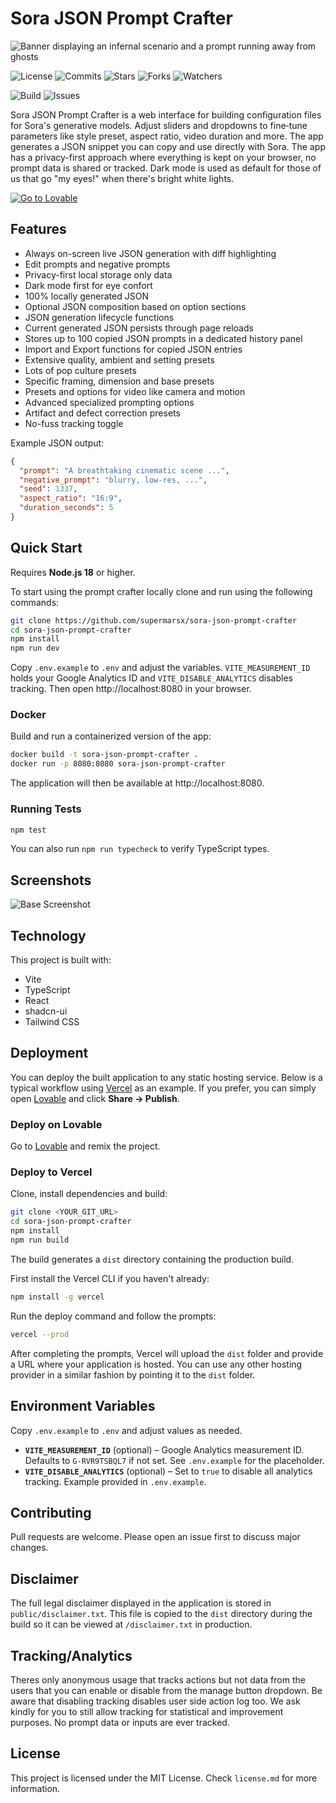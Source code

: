 # Sora JSON Prompt Crafter

![Banner displaying an infernal scenario and a prompt running away from ghosts](https://github.com/user-attachments/assets/0f19ca8e-acd1-4fa7-aa96-cadf479956fc)

![License](https://img.shields.io/github/license/supermarsx/sora-json-prompt-crafter?style=for-the-badge)
![Commits](https://img.shields.io/github/commit-activity/t/supermarsx/sora-json-prompt-crafter?style=for-the-badge)
![Stars](https://img.shields.io/github/stars/supermarsx/sora-json-prompt-crafter?style=for-the-badge)
![Forks](https://img.shields.io/github/forks/supermarsx/sora-json-prompt-crafter?style=for-the-badge)
![Watchers](https://img.shields.io/github/watchers/supermarsx/sora-json-prompt-crafter?style=for-the-badge)

![Build](https://img.shields.io/github/actions/workflow/status/supermarsx/sora-json-prompt-crafter/ci.yml?style=for-the-badge)
![Issues](https://img.shields.io/github/issues/supermarsx/sora-json-prompt-crafter?style=for-the-badge)


Sora JSON Prompt Crafter is a web interface for building configuration files for Sora's
generative models. Adjust sliders and dropdowns to fine‑tune parameters like style preset, 
aspect ratio, video duration and more. The app generates a JSON snippet you can copy and 
use directly with Sora. The app has a privacy-first approach where everything is kept on your 
browser, no prompt data is shared or tracked. Dark mode is used as default for those of us that 
go "my eyes!" when there's bright white lights.

[![Go to Lovable](https://img.shields.io/badge/Demo-at%20%F0%9F%92%96%20Lovable-white?style=for-the-badge&logo=lovable)](https://sora-json-prompt-crafter.lovable.app)


## Features

- Always on-screen live JSON generation with diff highlighting
- Edit prompts and negative prompts
- Privacy-first local storage only data
- Dark mode first for eye confort
- 100% locally generated JSON
- Optional JSON composition based on option sections
- JSON generation lifecycle functions
- Current generated JSON persists through page reloads
- Stores up to 100 copied JSON prompts in a dedicated history panel
- Import and Export functions for copied JSON entries
- Extensive quality, ambient and setting presets
- Lots of pop culture presets
- Specific framing, dimension and base presets
- Presets and options for video like camera and motion
- Advanced specialized prompting options
- Artifact and defect correction presets
- No-fuss tracking toggle

Example JSON output:

```json
{
  "prompt": "A breathtaking cinematic scene ...",
  "negative_prompt": "blurry, low-res, ...",
  "seed": 1337,
  "aspect_ratio": "16:9",
  "duration_seconds": 5
}
```

## Quick Start

Requires **Node.js 18** or higher.

To start using the prompt crafter locally clone and run using the following commands:

```sh
git clone https://github.com/supermarsx/sora-json-prompt-crafter
cd sora-json-prompt-crafter
npm install
npm run dev
```
Copy `.env.example` to `.env` and adjust the variables. `VITE_MEASUREMENT_ID` holds your Google Analytics ID and `VITE_DISABLE_ANALYTICS` disables tracking.
Then open http://localhost:8080 in your browser.

### Docker

Build and run a containerized version of the app:

```sh
docker build -t sora-json-prompt-crafter .
docker run -p 8080:8080 sora-json-prompt-crafter
```

The application will then be available at http://localhost:8080.

### Running Tests

```sh
npm test
```
You can also run `npm run typecheck` to verify TypeScript types.

## Screenshots

![Base Screenshot](https://github.com/user-attachments/assets/6d254018-994f-47cf-b4d6-9ea6e6f08c12)

## Technology

This project is built with:

- Vite
- TypeScript
- React
- shadcn-ui
- Tailwind CSS

## Deployment

You can deploy the built application to any static hosting service. Below is a
typical workflow using [Vercel](https://vercel.com) as an example. If you
prefer, you can simply open
 [Lovable](https://lovable.dev/projects/385b40c5-6b5e-49fc-9f0a-e6a0f9a36181)
and click **Share → Publish**.

### Deploy on Lovable

Go to [Lovable](https://lovable.dev/projects/385b40c5-6b5e-49fc-9f0a-e6a0f9a36181) and remix
the project.

### Deploy to Vercel

Clone, install dependencies and build:

```sh
git clone <YOUR_GIT_URL>
cd sora-json-prompt-crafter
npm install
npm run build
```

The build generates a `dist` directory containing the production build.

First install the Vercel CLI if you haven't already:

```sh
npm install -g vercel
```

Run the deploy command and follow the prompts:

```sh
vercel --prod
```

After completing the prompts, Vercel will upload the `dist` folder and provide a
URL where your application is hosted. You can use any other hosting provider in
a similar fashion by pointing it to the `dist` folder.

## Environment Variables

Copy `.env.example` to `.env` and adjust values as needed.

- **`VITE_MEASUREMENT_ID`** (optional) – Google Analytics measurement ID. Defaults to `G-RVR9TSBQL7` if not set. See `.env.example` for the placeholder.
- **`VITE_DISABLE_ANALYTICS`** (optional) – Set to `true` to disable all analytics tracking. Example provided in `.env.example`.
## Contributing

Pull requests are welcome. Please open an issue first to discuss major changes.

## Disclaimer

The full legal disclaimer displayed in the application is stored in
`public/disclaimer.txt`. This file is copied to the `dist` directory during the
build so it can be viewed at `/disclaimer.txt` in production.

## Tracking/Analytics

Theres only anonymous usage that tracks actions but not data from the users that you 
can enable or disable from the manage button dropdown. Be aware that disabling tracking 
disables user side action log too. We ask kindly for you to still allow tracking for 
statistical and improvement purposes. No prompt data or inputs are ever tracked.

## License

This project is licensed under the MIT License. Check `license.md` for more information.

